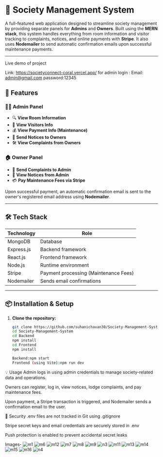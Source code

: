 # 🏢 Society Management System

A full-featured web application designed to streamline society management by providing separate panels for **Admins** and **Owners**. Built using the **MERN stack**, this system handles everything from room information and visitor tracking to complaints, notices, and online payments with **Stripe**. It also uses **Nodemailer** to send automatic confirmation emails upon successful maintenance payments.

---
Live demo of project

Link: https://societyconnect-coral.vercel.app/
for admin login : Email: admin@gmail.com   password:12345

## 🚀 Features

### 👨‍💼 Admin Panel
- 🔍 **View Room Information**  
- 🚪 **View Visitors Info**  
- 💰 **View Payment Info (Maintenance)**  
- 📢 **Send Notices to Owners**  
- 🛠️ **View Complaints from Owners**

### 🏠 Owner Panel
- 📝 **Send Complaints to Admin**  
- 🧾 **View Notices from Admin**  
- 💳 **Pay Maintenance Fees via Stripe**

Upon successful payment, an automatic confirmation email is sent to the owner's registered email address using **Nodemailer**.

---

## 🛠️ Tech Stack

| Technology     | Role                                  |
|----------------|---------------------------------------|
| MongoDB        | Database                              |
| Express.js     | Backend framework                     |
| React.js       | Frontend framework                    |
| Node.js        | Runtime environment                   |
| Stripe         | Payment processing (Maintenance Fees) |
| Nodemailer     | Sends email confirmations             |

---

## 📦 Installation & Setup

1. **Clone the repository:**
   ```bash
   git clone https://github.com/suhanichavan30/Society-Management-System.git
   cd Society-Management-System
   cd Backend
   npm install
   cd Frontend
   npm install

   Backend:npm start
   Frontend (using Vite):npm run dev

💡 Usage
Admin logs in using admin credentials to manage society-related data and operations.

Owners can register, log in, view notices, lodge complaints, and pay maintenance fees.

Upon payment, a Stripe transaction is triggered, and Nodemailer sends a confirmation email to the user.

🔐 Security
.env files are not tracked in Git using .gitignore

Stripe secret keys and email credentials are securely stored in .env

Push protection is enabled to prevent accidental secret leaks

Images-
![m1](https://github.com/user-attachments/assets/a6214ad5-576a-47c4-b524-a66554bd19c4)
![m6](https://github.com/user-attachments/assets/f9026798-fd19-4011-89d2-75cb29de3511)
![m12](https://github.com/user-attachments/assets/97ea5ee2-674b-40b1-ab83-c3f1969d25b0)
![m7](https://github.com/user-attachments/assets/1e077162-71b3-49b4-b7c1-879f1cecf437)
![m8](https://github.com/user-attachments/assets/7a6289c8-0951-4025-b431-b54c37737bf3)
![m9](https://github.com/user-attachments/assets/f59fcfd6-1ee9-4ebd-9e39-8fc89f7462e3)
![n3](https://github.com/user-attachments/assets/d9bd1f91-f30d-4d03-81c5-650f57fb8067)
![m11](https://github.com/user-attachments/assets/a53eef3b-7dab-47b6-96ec-b51ec7d0407c)
![m13](https://github.com/user-attachments/assets/44045855-2b93-4993-8c6f-640e344f6cf8)
![m14](https://github.com/user-attachments/assets/6e19a665-71d6-48e6-8540-274f29106532)
![m15](https://github.com/user-attachments/assets/37273dfc-c9d4-4a08-b4c3-7cd12a46cc5d)
![m16](https://github.com/user-attachments/assets/7d579527-4315-4952-82a4-a5b8a0cb4821)
![n4](https://github.com/user-attachments/assets/646c778a-ca43-41e4-bca1-f871af874a3a)















